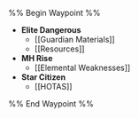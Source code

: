 %% Begin Waypoint %%
- **Elite Dangerous**
	- [[Guardian Materials]]
	- [[Resources]]
- **MH Rise**
	- [[Elemental Weaknesses]]
- **Star Citizen**
	- [[HOTAS]]

%% End Waypoint %%
